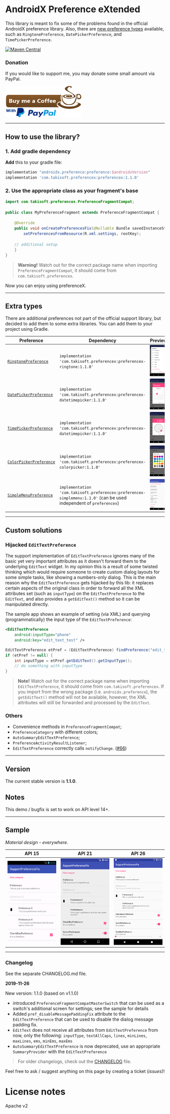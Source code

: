 # AndroidX Preference eXtended

This library is meant to fix some of the problems found in the official AndroidX preference library. Also, there are [new preference types](#extra-types) available, such as `RingtonePreference`, `DatePickerPreference`, and `TimePickerPreference`.

[![Maven Central](https://img.shields.io/maven-central/v/com.takisoft.preferencex/preferencex.svg?label=Maven%20Central)](https://search.maven.org/search?q=g:%22com.takisoft.preferencex%22%20AND%20a:%22preferencex%22)

### Donation

If you would like to support me, you may donate some small amount via PayPal.

[ ![Buy me a coffee](https://raw.githubusercontent.com/Gericop/Android-Support-Preference-V7-Fix/master/images/donate.png)](https://www.paypal.me/korossyg/0eur)

---

## How to use the library?
### 1. Add gradle dependency
**Add** this to your gradle file:
```gradle
implementation "androidx.preference:preference:$androidxVersion"
implementation 'com.takisoft.preferencex:preferencex:1.1.0'
```

### 2. Use the appropriate class as your fragment's base

```java
import com.takisoft.preferencex.PreferenceFragmentCompat;

public class MyPreferenceFragment extends PreferenceFragmentCompat {

    @Override
    public void onCreatePreferencesFix(@Nullable Bundle savedInstanceState, String rootKey) {
        setPreferencesFromResource(R.xml.settings, rootKey);
	
	// additional setup
    }
}
```
> **Warning!** Watch out for the correct package name when importing `PreferenceFragmentCompat`, it should come from `com.takisoft.preferencex`.

Now you can enjoy using preferenceX.

---

## Extra types

There are additional preferences not part of the official support library, but decided to add them to some extra libraries. You can add them to your project using Gradle.

Preference | Dependency | Preview
-|-|-
[`RingtonePreference`](https://github.com/Gericop/Android-Support-Preference-V7-Fix/wiki/Preference-types#ringtonepreference) | `implementation 'com.takisoft.preferencex:preferencex-ringtone:1.1.0'` | ![API 26](https://raw.githubusercontent.com/Gericop/Android-Support-Preference-V7-Fix/master/images/ringtone_api26.png)
[`DatePickerPreference`](https://github.com/Gericop/Android-Support-Preference-V7-Fix/wiki/Preference-types#datepickerpreference) | `implementation 'com.takisoft.preferencex:preferencex-datetimepicker:1.1.0'` | ![API 26](https://raw.githubusercontent.com/Gericop/Android-Support-Preference-V7-Fix/master/images/datepicker_api26.png)
[`TimePickerPreference`](https://github.com/Gericop/Android-Support-Preference-V7-Fix/wiki/Preference-types#timepickerpreference) | `implementation 'com.takisoft.preferencex:preferencex-datetimepicker:1.1.0'` | ![API 26](https://raw.githubusercontent.com/Gericop/Android-Support-Preference-V7-Fix/master/images/timepicker_api26.png)
[`ColorPickerPreference`](https://github.com/Gericop/Android-Support-Preference-V7-Fix/wiki/Preference-types#colorpickerpreference) | `implementation 'com.takisoft.preferencex:preferencex-colorpicker:1.1.0'` | ![API 26](https://raw.githubusercontent.com/Gericop/Android-Support-Preference-V7-Fix/master/images/colorpicker_api26_fixed.png)
[`SimpleMenuPreference`](https://github.com/Gericop/Android-Support-Preference-V7-Fix/wiki/Preference-types#simplemenupreference) | `implementation 'com.takisoft.preferencex:preferencex-simplemenu:1.1.0'` (can be used independent of `preferencex`) | ![API 26](https://raw.githubusercontent.com/Gericop/Android-Support-Preference-V7-Fix/master/images/simplemenu_api26.png)

---

## Custom solutions

### Hijacked `EditTextPreference`
The support implementation of `EditTextPreference` ignores many of the basic yet very important attributes as it doesn't forward them to the underlying `EditText` widget. In my opinion this is a result of some twisted thinking which would require someone to create custom dialog layouts for some simple tasks, like showing a numbers-only dialog. This is the main reason why the `EditTextPreference` gets hijacked by this lib: it replaces certain aspects of the original class in order to forward all the XML attributes set (such as `inputType`) on the `EditTextPreference` to the `EditText`, and also provides a `getEditText()` method so it can be manipulated directly.

The sample app shows an example of setting (via XML) and querying (programmatically) the input type of the `EditTextPreference`:
```xml
<EditTextPreference
    android:inputType="phone"
    android:key="edit_text_test" />
```

```java
EditTextPreference etPref = (EditTextPreference) findPreference("edit_text_test");
if (etPref != null) {
    int inputType = etPref.getEditText().getInputType();
    // do something with inputType
}
```
> **Note!** Watch out for the correct package name when importing `EditTextPreference`, it should come from `com.takisoft.preferencex`. If you import from the wrong package (i.e. `androidx.preference`), the `getEditText()` method will not be available, however, the XML attributes will still be forwarded and processed by the `EditText`.

### Others

* Convenience methods in `PreferenceFragmentCompat`;
* `PreferenceCategory` with different colors;
* `AutoSummaryEditTextPreference`;
* `PreferenceActivityResultListener`;
* `EditTextPreference` correctly calls `notifyChange`. ([#66](https://github.com/Gericop/Android-Support-Preference-V7-Fix/pull/66))


---

## Version
The current stable version is **1.1.0**.

## Notes #
This demo / bugfix is set to work on API level 14+.

---

## Sample

_Material design - everywhere._

API 15 | API 21 | API 26
-|-|-
![API 15](https://raw.githubusercontent.com/Gericop/Android-Support-Preference-V7-Fix/master/images/base_api15.png) | ![API 21](https://raw.githubusercontent.com/Gericop/Android-Support-Preference-V7-Fix/master/images/base_api21.png) | ![API 26](https://raw.githubusercontent.com/Gericop/Android-Support-Preference-V7-Fix/master/images/base_api26.png)

---

### Changelog

See the separate CHANGELOG.md file.

**2019-11-26**

New version: 1.1.0 (based on v1.1.0)

- introduced `PreferenceFragmentCompatMasterSwitch` that can be used as a switch's additional screen for settings; see the sample for details
- Added `pref_disableMessagePaddingFix` attribute to the `EditTextPreference` that can be used to disable the dialog message padding fix.
- `EditText` does not receive all attributes from `EditTextPreference` from now, only the following: `inputType`, `textAllCaps`, `lines`, `minLines`, `maxLines`, `ems`, `minEms`, `maxEms`
- `AutoSummaryEditTextPreference` is now deprecated, use an appropriate `SummaryProvider` with the `EditTextPreference`

> For older changelogs, check out the [CHANGELOG](CHANGELOG.md) file.

Feel free to ask / suggest anything on this page by creating a ticket (*issues*)!

# License notes #
Apache v2
